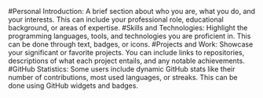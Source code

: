 #Personal Introduction: A brief section about who you are, what you do, and your interests. This can include your professional role, educational background, or areas of expertise.
#Skills and Technologies: Highlight the programming languages, tools, and technologies you are proficient in. This can be done through text, badges, or icons.
#Projects and Work: Showcase your significant or favorite projects. You can include links to repositories, descriptions of what each project entails, and any notable achievements.
#GitHub Statistics: Some users include dynamic GitHub stats like their number of contributions, most used languages, or streaks. This can be done using GitHub widgets and badges.
